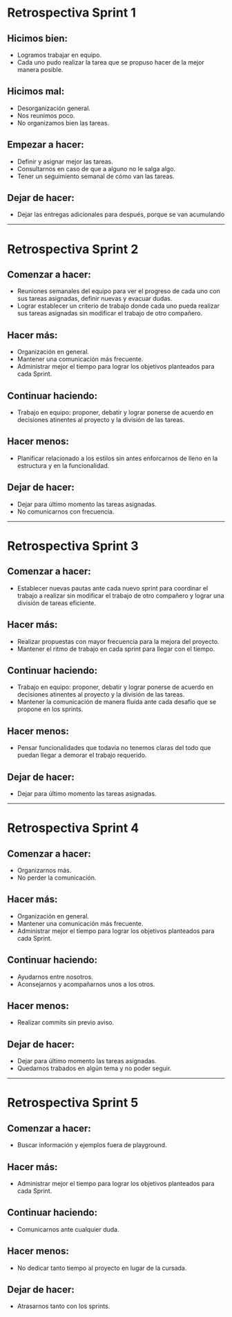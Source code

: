 # Retrospectiva Sprint 1

## Hicimos bien:

- Logramos trabajar en equipo.
- Cada uno pudo realizar la tarea que se propuso hacer de la mejor manera posible.

## Hicimos mal:

- Desorganización general.
- Nos reunimos poco.
- No organizamos bien las tareas.

## Empezar a hacer:

- Definir y asignar mejor las tareas. 
- Consultarnos en caso de que a alguno no le salga algo.
- Tener un seguimiento semanal de cómo van las tareas.

## Dejar de hacer:

- Dejar las entregas adicionales para después, porque se van acumulando

---

# Retrospectiva Sprint 2

## Comenzar a hacer: 
- Reuniones semanales del equipo para ver el progreso de cada uno con sus tareas asignadas, definir nuevas y evacuar dudas.
- Lograr establecer un criterio de trabajo donde cada uno pueda realizar sus tareas asignadas sin modificar el trabajo de otro compañero.

## Hacer más:
- Organización en general.
- Mantener una comunicación más frecuente.
- Administrar mejor el tiempo para lograr los objetivos planteados para cada Sprint.

## Continuar haciendo:
- Trabajo en equipo: proponer, debatir y lograr ponerse de acuerdo en decisiones atinentes al proyecto y la división de las tareas.

## Hacer menos:
- Planificar relacionado a los estilos sin antes enforcarnos de lleno en la estructura y en la funcionalidad.

## Dejar de hacer:
- Dejar para último momento las tareas asignadas.
- No comunicarnos con frecuencia.

---

# Retrospectiva Sprint 3

## Comenzar a hacer: 
- Establecer nuevas pautas ante cada nuevo sprint para coordinar el trabajo a realizar sin modificar el trabajo de otro compañero y lograr una división de tareas eficiente.

## Hacer más:
- Realizar propuestas con mayor frecuencia para la mejora del proyecto.
- Mantener el ritmo de trabajo en cada sprint para llegar con el tiempo.

## Continuar haciendo:
- Trabajo en equipo: proponer, debatir y lograr ponerse de acuerdo en decisiones atinentes al proyecto y la división de las tareas.
- Mantener la comunicación de manera fluída ante cada desafío que se propone en los sprints.

## Hacer menos:
- Pensar funcionalidades que todavía no tenemos claras del todo que puedan llegar a demorar el trabajo requerido.

## Dejar de hacer:
- Dejar para último momento las tareas asignadas.

---

# Retrospectiva Sprint 4

## Comenzar a hacer: 
- Organizarnos más.
- No perder la comunicación.

## Hacer más:
- Organización en general.
- Mantener una comunicación más frecuente.
- Administrar mejor el tiempo para lograr los objetivos planteados para cada Sprint.

## Continuar haciendo:
- Ayudarnos entre nosotros.
- Aconsejarnos y acompañarnos unos a los otros.

## Hacer menos:
- Realizar commits sin previo aviso.

## Dejar de hacer:
- Dejar para último momento las tareas asignadas.
- Quedarnos trabados en algún tema y no poder seguir.

---

# Retrospectiva Sprint 5

## Comenzar a hacer: 
- Buscar información y ejemplos fuera de playground.

## Hacer más:
- Administrar mejor el tiempo para lograr los objetivos planteados para cada Sprint.

## Continuar haciendo:
- Comunicarnos ante cualquier duda.

## Hacer menos:
- No dedicar tanto tiempo al proyecto en lugar de la cursada.

## Dejar de hacer:
- Atrasarnos tanto con los sprints.
